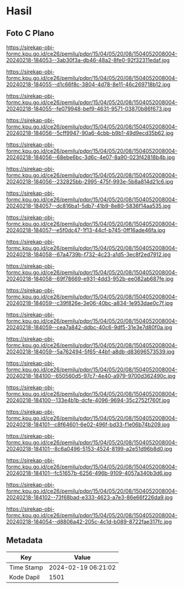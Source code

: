 # Hasil

## Foto C Plano

https://sirekap-obj-formc.kpu.go.id/ce26/pemilu/pdpr/15/04/05/20/08/1504052008004-20240218-184053--3ab30f3a-db46-48a2-8fe0-92f32311edaf.jpg

https://sirekap-obj-formc.kpu.go.id/ce26/pemilu/pdpr/15/04/05/20/08/1504052008004-20240218-184055--d1c66f8c-3804-4d78-8e11-46c269718b12.jpg

https://sirekap-obj-formc.kpu.go.id/ce26/pemilu/pdpr/15/04/05/20/08/1504052008004-20240218-184055--fe079948-bef9-4631-9571-03870b86f673.jpg

https://sirekap-obj-formc.kpu.go.id/ce26/pemilu/pdpr/15/04/05/20/08/1504052008004-20240218-184056--5cff9947-90a6-4cbb-b9b1-49d9ecd35b62.jpg

https://sirekap-obj-formc.kpu.go.id/ce26/pemilu/pdpr/15/04/05/20/08/1504052008004-20240218-184056--68ebe6bc-3d6c-4e07-8a90-023f42818b4b.jpg

https://sirekap-obj-formc.kpu.go.id/ce26/pemilu/pdpr/15/04/05/20/08/1504052008004-20240218-184056--232825bb-2995-475f-993e-5b8a814d21c6.jpg

https://sirekap-obj-formc.kpu.go.id/ce26/pemilu/pdpr/15/04/05/20/08/1504052008004-20240218-184057--dc816ba1-5db7-41b9-8e80-5836f14aa535.jpg

https://sirekap-obj-formc.kpu.go.id/ce26/pemilu/pdpr/15/04/05/20/08/1504052008004-20240218-184057--e5f0dc47-1f13-44cf-b745-0ff16ade46fa.jpg

https://sirekap-obj-formc.kpu.go.id/ce26/pemilu/pdpr/15/04/05/20/08/1504052008004-20240218-184058--67a4739b-f732-4c23-a1d5-3ec8f2ed7912.jpg

https://sirekap-obj-formc.kpu.go.id/ce26/pemilu/pdpr/15/04/05/20/08/1504052008004-20240218-184058--69f78669-e931-4dd3-952b-ee082ab687fe.jpg

https://sirekap-obj-formc.kpu.go.id/ce26/pemilu/pdpr/15/04/05/20/08/1504052008004-20240218-184059--c39f826e-3e06-40bc-a834-1e953dae0c7f.jpg

https://sirekap-obj-formc.kpu.go.id/ce26/pemilu/pdpr/15/04/05/20/08/1504052008004-20240218-184059--cea7a842-ddbc-40c6-9df5-31e3e7d80f0a.jpg

https://sirekap-obj-formc.kpu.go.id/ce26/pemilu/pdpr/15/04/05/20/08/1504052008004-20240218-184059--5a762494-5f65-44bf-a8db-d83696573539.jpg

https://sirekap-obj-formc.kpu.go.id/ce26/pemilu/pdpr/15/04/05/20/08/1504052008004-20240218-184100--650560d5-97c7-4e40-a979-9700d362490c.jpg

https://sirekap-obj-formc.kpu.go.id/ce26/pemilu/pdpr/15/04/05/20/08/1504052008004-20240218-184100--133e4b1b-dcfe-4096-9694-35c2752f760f.jpg

https://sirekap-obj-formc.kpu.go.id/ce26/pemilu/pdpr/15/04/05/20/08/1504052008004-20240218-184101--c8f64601-6e02-496f-bd33-f1e06b74b209.jpg

https://sirekap-obj-formc.kpu.go.id/ce26/pemilu/pdpr/15/04/05/20/08/1504052008004-20240218-184101--8c6a0496-5153-4524-8199-a2e51d96b8d0.jpg

https://sirekap-obj-formc.kpu.go.id/ce26/pemilu/pdpr/15/04/05/20/08/1504052008004-20240218-184101--fc51657b-6256-496b-9109-4057a340b3d6.jpg

https://sirekap-obj-formc.kpu.go.id/ce26/pemilu/pdpr/15/04/05/20/08/1504052008004-20240218-184102--73f68bad-e333-4623-a7e3-86e66f226da9.jpg

https://sirekap-obj-formc.kpu.go.id/ce26/pemilu/pdpr/15/04/05/20/08/1504052008004-20240218-184054--d8806a42-205c-4c1d-b089-8722fae317fc.jpg


## Metadata

| Key        | Value               |
| ---------- | ------------------- |
| Time Stamp | 2024-02-19 06:21:02 |
| Kode Dapil | 1501                |



